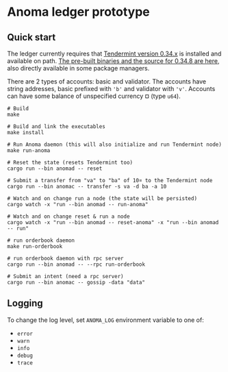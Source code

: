 # Anoma ledger prototype

## Quick start

The ledger currently requires that [Tendermint version 0.34.x](https://github.com/tendermint/tendermint) is installed and available on path. [The pre-built binaries and the source for 0.34.8 are here](https://github.com/tendermint/tendermint/releases/tag/v0.34.8), also directly available in some package managers.

There are 2 types of accounts: basic and validator. The accounts have string addresses, basic prefixed with `'b'` and validator with `'v'`. Accounts can have some balance of unspecified currency ¤ (type `u64`).


```shell
# Build
make

# Build and link the executables
make install

# Run Anoma daemon (this will also initialize and run Tendermint node)
make run-anoma

# Reset the state (resets Tendermint too)
cargo run --bin anomad -- reset

# Submit a transfer from "va" to "ba" of 10¤ to the Tendermint node
cargo run --bin anomac -- transfer -s va -d ba -a 10

# Watch and on change run a node (the state will be persisted)
cargo watch -x "run --bin anomad -- run-anoma"

# Watch and on change reset & run a node
cargo watch -x "run --bin anomad -- reset-anoma" -x "run --bin anomad -- run"

# run orderbook daemon
make run-orderbook

# run orderbook daemon with rpc server
cargo run --bin anomad -- --rpc run-orderbook

# Submit an intent (need a rpc server)
cargo run --bin anomac -- gossip -data "data"
```

## Logging

To change the log level, set `ANOMA_LOG` environment variable to one of:
- `error`
- `warn`
- `info`
- `debug`
- `trace`
